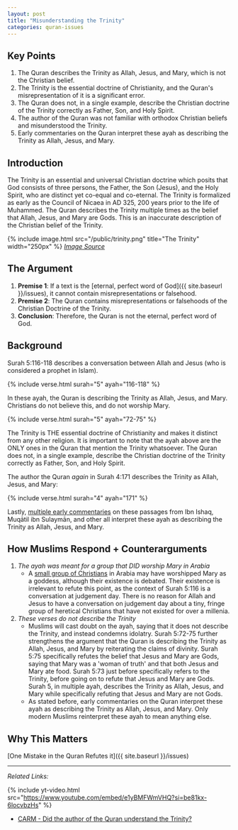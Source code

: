 ```yaml
---
layout: post
title: "Misunderstanding the Trinity"
categories: quran-issues
---
```


## Key Points

1. The Quran describes the Trinity as Allah, Jesus, and Mary, which is not the Christian belief.
2. The Trinity is the essential doctrine of Christianity, and the Quran's misrepresentation of it is a significant error.
3. The Quran does not, in a single example, describe the Christian doctrine of the Trinity correctly as Father, Son, and Holy Spirit.
4. The author of the Quran was not familiar with orthodox Christian beliefs and misunderstood the Trinity.
5. Early commentaries on the Quran interpret these ayah as describing the Trinity as Allah, Jesus, and Mary.

## Introduction

The Trinity is an essential and universal Christian doctrine which posits that God consists of three persons, the Father, the Son (Jesus), and the Holy Spirit, who are distinct yet co-equal and co-eternal. The Trinity is formalized as early as the Council of Nicaea in AD 325, 200 years prior to the life of Muhammed. The Quran describes the Trinity multiple times as the belief that Allah, Jesus, and Mary are Gods. This is an inaccurate description of the Christian belief of the Trinity.

{% include image.html src="/public/trinity.png" title="The Trinity" width="250px" %}
*[Image Source](https://plato.stanford.edu/entries/trinity/)*

## The Argument

1. **Premise 1**: If a text is the [eternal, perfect word of God]({{ site.baseurl }}/issues), it cannot contain misrepresentations or falsehood.
2. **Premise 2**: The Quran contains misrepresentations or falsehoods of the Christian Doctrine of the Trinity.
3. **Conclusion**: Therefore, the Quran is not the eternal, perfect word of God.

## Background

Surah 5:116-118 describes a conversation between Allah and Jesus (who is considered a prophet in Islam).

{% include verse.html surah="5" ayah="116-118" %}

In these ayah, the Quran is describing the Trinity as Allah, Jesus, and Mary. Christians do not believe this, and do not worship Mary.

{% include verse.html surah="5" ayah="72-75" %}

The Trinity is THE essential doctrine of Christianity and makes it distinct from any other religion. It is important to note that the ayah above are the ONLY ones in the Quran that mention the Trinity whatsoever. The Quran does not, in a single example, describe the Christian doctrine of the Trinity correctly as Father, Son, and Holy Spirit.

The author the Quran *again* in Surah 4:171 describes the Trinity as Allah, Jesus, and Mary:

{% include verse.html surah="4" ayah="171" %}

Lastly, [multiple early commentaries](https://carm.org/islam/did-the-author-of-the-quran-understand-the-trinity/) on these passages from Ibn Ishaq, Muqātil ibn Sulaymān, and other all interpret these ayah as describing the Trinity as Allah, Jesus, and Mary.

## How Muslims Respond + Counterarguments

1. *The ayah was meant for a group that DID worship Mary in Arabia*
    - A [small group of Christians](https://en.wikipedia.org/wiki/Collyridianism) in Arabia may have worshipped Mary as a goddess, although their existence is debated. Their existence is irrelevant to refute this point, as the context of Surah 5:116 is a conversation at judgement day. There is no reason for Allah and Jesus to have a conversation on judgement day about a tiny, fringe group of heretical Christians that have not existed for over a millenia.
2. *These verses do not describe the Trinity*
    - Muslims will cast doubt on the ayah, saying that it does not describe the Trinity, and instead condemns idolatry. Surah 5:72-75 further strengthens the argument that the Quran is describing the Trinity as Allah, Jesus, and Mary by reiterating the claims of divinity. Surah 5:75 specifically refutes the belief that Jesus and Mary are Gods, saying that Mary was a 'woman of truth' and that both Jesus and Mary ate food. Surah 5:73 just before specifically refers to the Trinity, before going on to refute that Jesus and Mary are Gods. Surah 5, in multiple ayah, describes the Trinity as Allah, Jesus, and Mary while specifically refuting that Jesus and Mary are not Gods.
    - As stated before, early commentaries on the Quran interpret these ayah as describing the Trinity as Allah, Jesus, and Mary. Only modern Muslims reinterpret these ayah to mean anything else.

## Why This Matters

[One Mistake in the Quran Refutes it]({{ site.baseurl }}/issues)

---

*Related Links:*

{% include yt-video.html src="https://www.youtube.com/embed/e1yBMFWmVHQ?si=be81kx-6locvbzHs" %}

- [CARM - Did the author of the Quran understand the Trinity?](https://carm.org/islam/did-the-author-of-the-quran-understand-the-trinity/)
